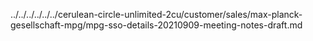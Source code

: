 ../../../../../../cerulean-circle-unlimited-2cu/customer/sales/max-planck-gesellschaft-mpg/mpg-sso-details-20210909-meeting-notes-draft.md
